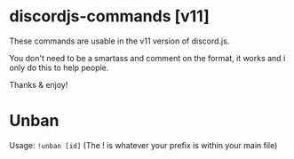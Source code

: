# discordjs-commands [v11]

These commands are usable in the v11 version of discord.js.

You don't need to be a smartass and comment on the format, it works and i only do this to help people.

Thanks & enjoy!

# Unban
Usage: `!unban [id]` (The ! is whatever your prefix is within your main file)
